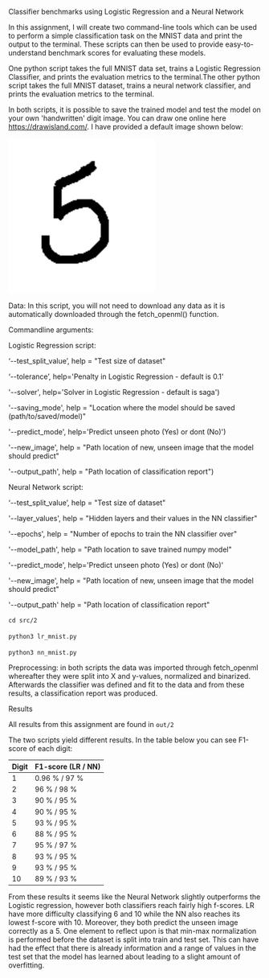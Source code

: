 Classifier benchmarks using Logistic Regression and a Neural Network

In this assignment, I will create two command-line tools which can be used to perform a simple classification task on the MNIST data and print the output to the terminal. These scripts can then be used to provide easy-to-understand benchmark scores for evaluating these models.

One python script takes the full MNIST data set, trains a Logistic Regression Classifier, and prints the evaluation metrics to the terminal.The other python script takes the full MNIST dataset, trains a neural network classifier, and prints the evaluation metrics to the terminal.

In both scripts, it is possible to save the trained model and test the model on your own 'handwritten' digit image. You can draw one online here https://drawisland.com/. I have provided a default image shown below: 

![](../../data/2/self_drawn_digit.png) 

Data: In this script, you will not need to download any data as it is automatically downloaded through the fetch_openml() function.


Commandline arguments:

Logistic Regression script:

‘--test_split_value’, help = "Test size of dataset"
 
‘--tolerance’, help='Penalty in Logistic Regression - default is 0.1'

'--solver', help='Solver in Logistic Regression - default is saga') 

'--saving_mode', help = "Location where the model should be saved (path/to/saved/model)"

'--predict_mode', help='Predict unseen photo (Yes) or dont (No)')

'--new_image',  help = "Path location of new, unseen image that the model should predict"

'--output_path', help = "Path location of classification report") 


Neural Network script:

‘--test_split_value’, help = "Test size of dataset"

'--layer_values', help = "Hidden layers and their values in the NN classifier"

'--epochs', help = "Number of epochs to train the NN classifier over"

'--model_path', help = "Path location to save trained numpy model"

'--predict_mode', help='Predict unseen photo (Yes) or dont (No)'

'--new_image', help = "Path location of new, unseen image that the model should predict"

'--output_path' help = "Path location of classification report"

```
cd src/2

python3 lr_mnist.py 

python3 nn_mnist.py 
```

Preprocessing: in both scripts the data was imported through fetch_openml whereafter they were split into X and y-values, normalized and binarized. Afterwards the classifier was defined and fit to the data and from these results, a classification report was produced.

Results

All results from this assignment are found in ```out/2```

The two scripts yield different results. In the table below you can see F1-score of each digit:


| Digit    | F1-score (LR / NN) |
| --------- | --------|
| 1    | 0.96 % / 97 %       |
| 2 | 96 % / 98 %        |
| 3 | 90 % / 95 %        |
| 4 | 90 % / 95 %        |
| 5 | 93 % / 95 %        |
| 6 | 88 % / 95 %        |
| 7 | 95 % / 97 %        |
| 8 | 93 % / 95 %        |
| 9 | 93 % / 95 %        |
| 10 | 89 % / 93 %        |

From these results it seems like the Neural Network slightly outperforms the Logistic regression, however both classifiers reach fairly high f-scores. LR have more difficulty classifying 6 and 10 while the NN also reaches its lowest f-score with 10. Moreover, they both predict the unseen image correctly as a 5. One element to reflect upon is that min-max normalization is performed before the dataset is split into train and test set. This can have had the effect that there is already information and a range of values in the test set that the model has learned about leading to a slight amount of overfitting.

